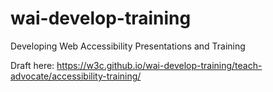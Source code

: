 # wai-develop-training
Developing Web Accessibility Presentations and Training

Draft here: https://w3c.github.io/wai-develop-training/teach-advocate/accessibility-training/
